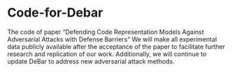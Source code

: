 # Code-for-Debar
The code of  paper “Defending Code Representation Models Against Adversarial Attacks with Defense Barriers”
We will make all experimental data publicly available after the acceptance of the paper to facilitate further research and replication of our work. Additionally, we will continue to update DeBar to address new adversarial attack methods.
